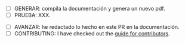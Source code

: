 * [ ] GENERAR: compila la documentación y genera un nuevo pdf.
* [ ] PRUEBA: XXX.
- [ ] AVANZAR: he redactado lo hecho en este PR en la documentación.
- [ ] CONTRIBUTING: I have checked out the [guide for contributors](CONTRIBUTING.md).
